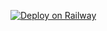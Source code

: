 [![Deploy on Railway](https://railway.app/button.svg)](https://railway.app/new/template/G11xU4?referralCode=iIeRdn)

